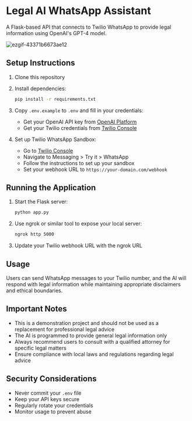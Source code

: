 # Legal AI WhatsApp Assistant

A Flask-based API that connects to Twilio WhatsApp to provide legal information using OpenAI's GPT-4 model.

![ezgif-43371b6673ae12](https://github.com/user-attachments/assets/48eb4f27-4532-4d40-b7f7-7d346bccb783)


## Setup Instructions

1. Clone this repository
2. Install dependencies:
   ```bash
   pip install -r requirements.txt
   ```
3. Copy `.env.example` to `.env` and fill in your credentials:
   - Get your OpenAI API key from [OpenAI Platform](https://platform.openai.com/api-keys)
   - Get your Twilio credentials from [Twilio Console](https://console.twilio.com/)

4. Set up Twilio WhatsApp Sandbox:
   - Go to [Twilio Console](https://console.twilio.com/)
   - Navigate to Messaging > Try it > WhatsApp
   - Follow the instructions to set up your sandbox
   - Set your webhook URL to `https://your-domain.com/webhook`

## Running the Application

1. Start the Flask server:
   ```bash
   python app.py
   ```
2. Use ngrok or similar tool to expose your local server:
   ```bash
   ngrok http 5000
   ```
3. Update your Twilio webhook URL with the ngrok URL

## Usage

Users can send WhatsApp messages to your Twilio number, and the AI will respond with legal information while maintaining appropriate disclaimers and ethical boundaries.

## Important Notes

- This is a demonstration project and should not be used as a replacement for professional legal advice
- The AI is programmed to provide general legal information only
- Always recommend users to consult with a qualified attorney for specific legal matters
- Ensure compliance with local laws and regulations regarding legal advice

## Security Considerations

- Never commit your `.env` file
- Keep your API keys secure
- Regularly rotate your credentials
- Monitor usage to prevent abuse 
